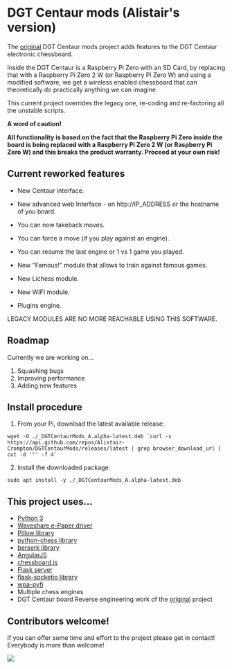 # DGT Centaur mods (Alistair's version)

The [original](https://github.com/EdNekebno/DGTCentaurMods) DGT Centaur mods project adds features to the DGT Centaur electronic chessboard.

Inside the DGT Centaur is a Raspberry Pi Zero with an SD Card, by replacing that with a Raspberry Pi Zero 2 W (or Raspberry Pi Zero W) and using a modified software, we get a wireless enabled chessboard that can theoretically do practically anything we can imagine.

This current project overrides the legacy one, re-coding and re-factoring all the unstable scripts.

**A word of caution!**

**All functionality is based on the fact that the Raspberry Pi Zero inside the board is being replaced with a Raspberry Pi Zero 2 W (or Raspberry Pi Zero W) and this breaks the product warranty. Proceed at your own risk!**

## Current reworked features

- New Centaur interface.

- New advanced web Interface - on http://IP_ADDRESS or the hostname of you board.

- You can now takeback moves.

- You can force a move (if you play against an engine).

- You can resume the last engine or 1 vs 1 game you played.

- New "Famous!" module that allows to train against famous games.

- New Lichess module.

- New WIFI module.
  
- Plugins engine.

LEGACY MODULES ARE NO MORE REACHABLE USING THIS SOFTWARE.

## Roadmap

Currently we are working on...
1. Squashing bugs
2. Improving performance
3. Adding new features

## Install procedure
1. From your Pi, download the latest available release:

```
wget -O ./_DGTCentaurMods_A.alpha-latest.deb `curl -s https://api.github.com/repos/Alistair-Crompton/DGTCentaurMods/releases/latest | grep browser_download_url | cut -d '"' -f 4`
```

2. Install the downloaded package:

```
sudo apt install -y ./_DGTCentaurMods_A.alpha-latest.deb
```

## This project uses...

- [Python 3](https://www.python.org/)
- [Waveshare e-Paper driver](https://github.com/waveshareteam/e-Paper)
- [Pillow library](https://pypi.org/project/Pillow/)
- [python-chess library](https://python-chess.readthedocs.io/)
- [berserk library](https://pypi.org/project/berserk/)
- [AngularJS](https://angularjs.org/)
- [chessboard.js](https://chessboardjs.com/)
- [Flask server](https://flask.palletsprojects.com/)
- [flask-socketio library](https://flask-socketio.readthedocs.io/)
- [wpa-pyfi](https://pypi.org/project/wpa-pyfi/)
- Multiple chess engines
- DGT Centaur board Reverse engineering work of the [original](https://github.com/EdNekebno/DGTCentaurMods) project

## Contributors welcome!

If you can offer some time and effort to the project please get in contact! Everybody is more than welcome!

![](https://images2.imgbox.com/10/f5/CYVB5sgU_o.jpg)

